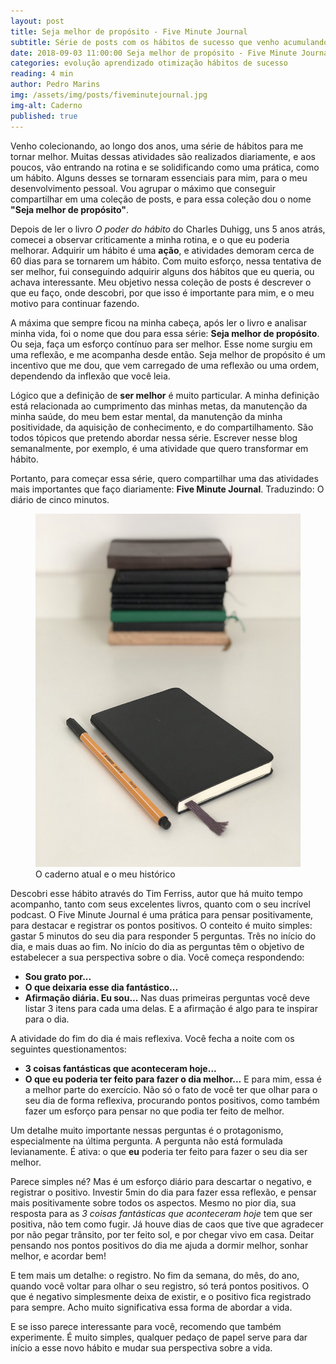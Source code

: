 ```yaml
---
layout: post
title: Seja melhor de propósito - Five Minute Journal
subtitle: Série de posts com os hábitos de sucesso que venho acumulando
date: 2018-09-03 11:00:00 Seja melhor de propósito - Five Minute Journal
categories: evolução aprendizado otimização hábitos de sucesso
reading: 4 min
author: Pedro Marins
img: /assets/img/posts/fiveminutejournal.jpg
img-alt: Caderno
published: true
---
```


Venho colecionando, ao longo dos anos, uma série de hábitos para me tornar melhor. Muitas dessas atividades são realizados diariamente, e aos poucos, vão entrando na rotina e se solidificando como uma prática, como um hábito. Alguns desses se tornaram essenciais para mim, para o meu desenvolvimento pessoal. Vou agrupar o máximo que conseguir compartilhar em uma coleção de posts, e para essa coleção dou o nome **"Seja melhor de propósito"**.

Depois de ler o livro *O poder do hábito* do Charles Duhigg, uns 5 anos atrás, comecei a observar criticamente a minha rotina, e o que eu poderia melhorar. Adquirir um hábito é uma **ação**, e atividades demoram cerca de 60 dias para se tornarem um hábito. Com muito esforço, nessa tentativa de ser melhor, fui conseguindo adquirir alguns dos hábitos que eu queria, ou achava interessante. Meu objetivo nessa coleção de posts é descrever o que eu faço, onde descobri, por que isso é importante para mim, e o meu motivo para continuar fazendo.

A máxima que sempre ficou na minha cabeça, após ler o livro e analisar minha vida, foi o nome que dou para essa série: **Seja melhor de propósito**. Ou seja, faça um esforço contínuo para ser melhor. Esse nome surgiu em uma reflexão, e me acompanha desde então. Seja melhor de propósito é um incentivo que me dou, que vem carregado de uma reflexão ou uma ordem, dependendo da inflexão que você leia.

Lógico que a definição de **ser melhor** é muito particular. A minha definição está relacionada ao cumprimento das minhas metas, da manutenção da minha saúde, do meu bem estar mental, da manutenção da minha positividade, da aquisição de conhecimento, e do compartilhamento. São todos tópicos que pretendo abordar nessa série. Escrever nesse blog semanalmente, por exemplo, é uma atividade que quero transformar em hábito.

Portanto, para começar essa série, quero compartilhar uma das atividades mais importantes que faço diariamente: **Five Minute Journal**. Traduzindo: O diário de cinco minutos. 

<figure>
	<img src="/assets/img/posts/fiveminutejournal-history.jpg" alt="Meu histórico de cadernos de anotação">
	<figcaption>O caderno atual e o meu histórico</figcaption>
</figure>

Descobri esse hábito através do Tim Ferriss, autor que há muito tempo acompanho, tanto com seus excelentes livros, quanto com o seu incrível podcast. O Five Minute Journal é uma prática para pensar positivamente, para destacar e registrar os pontos positivos. O conteito é muito simples: gastar 5 minutos do seu dia para responder 5 perguntas. Três no início do dia, e mais duas ao fim. No início do dia as perguntas têm o objetivo de estabelecer a sua perspectiva sobre o dia. Você começa respondendo:
- **Sou grato por...**
- **O que deixaria esse dia fantástico...**
- **Afirmação diária. Eu sou...**
Nas duas primeiras perguntas você deve listar 3 itens para cada uma delas. E a afirmação é algo para te inspirar para o dia.

A atividade do fim do dia é mais reflexiva. Você fecha a noite com os seguintes questionamentos:
- **3 coisas fantásticas que aconteceram hoje...**
- **O que eu poderia ter feito para fazer o dia melhor...**
E para mim, essa é a melhor parte do exercício. Não só o fato de você ter que olhar para o seu dia de forma reflexiva, procurando pontos positivos, como também fazer um esforço para pensar no que podia ter feito de melhor. 

Um detalhe muito importante nessas perguntas é o protagonismo, especialmente na última pergunta. A pergunta não está formulada levianamente. É ativa: o que **eu** poderia ter feito para fazer o seu dia ser melhor.

Parece simples né? Mas é um esforço diário para descartar o negativo, e registrar o positivo. Investir 5min do dia para fazer essa reflexão, e pensar mais positivamente sobre todos os aspectos. Mesmo no pior dia, sua resposta para as *3 coisas fantásticas que aconteceram hoje* tem que ser positiva, não tem como fugir. Já houve dias de caos que tive que agradecer por não pegar trânsito, por ter feito sol, e por chegar vivo em casa. Deitar pensando nos pontos positivos do dia me ajuda a dormir melhor, sonhar melhor, e acordar bem!

E tem mais um detalhe: o registro. No fim da semana, do mês, do ano, quando você voltar para olhar o seu registro, só terá pontos positivos. O que é negativo simplesmente deixa de existir, e o positivo fica registrado para sempre. Acho muito significativa essa forma de abordar a vida. 

E se isso parece interessante para você, recomendo que também experimente. É muito simples, qualquer pedaço de papel serve para dar início a esse novo hábito e mudar sua perspectiva sobre a vida.